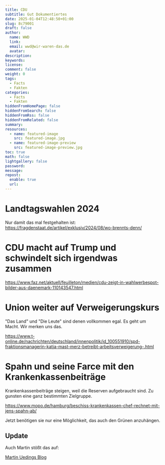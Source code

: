```yaml
---
title: CDU
subtitle: Gut Dokumentiertes
date: 2025-01-04T12:48:50+01:00
slug: 8c79001
draft: false
author:
  name: WWD
  link: 
  email: wwd@wir-waren-das.de
  avatar:
description:
keywords:
license:
comment: false
weight: 0
tags:
  - Facts
  - Fakten
categories:
  - Facts
  - Fakten
hiddenFromHomePage: false
hiddenFromSearch: false
hiddenFromRss: false
hiddenFromRelated: false
summary:
resources:
  - name: featured-image
    src: featured-image.jpg
  - name: featured-image-preview
    src: featured-image-preview.jpg
toc: true
math: false
lightgallery: false
password:
message:
repost:
  enable: true
  url:
---
```


# Landtagswahlen 2024

Nur damit das mal festgehalten ist:
https://fragdenstaat.de/artikel/exklusiv/2024/08/wo-brennts-denn/

# CDU macht auf Trump und schwindelt sich irgendwas zusammen

https://www.faz.net/aktuell/feuilleton/medien/cdu-zeigt-in-wahlwerbespot-bilder-aus-daenemark-110143547.html

# Union weiter auf Verweigerungskurs

"Das Land" und "Die Leute" sind denen vollkommen egal. Es geht um Macht. Wir merken uns das.

https://www.t-online.de/nachrichten/deutschland/innenpolitik/id_100551910/spd-fraktionsmanagerin-katja-mast-merz-betreibt-arbeitsverweigerung-.html

# Spahn und seine Farce mit den Krankenkassenbeiträge

Krankenkassenbeiträge steigen, weil die Reserven aufgebraucht sind. Zu gunsten eine ganz bestimmten Zielgruppe.

https://www.mopo.de/hamburg/beschiss-krankenkassen-chef-rechnet-mit-jens-spahn-ab/

Jetzt benötigen sie nur eine Möglichkeit, das auch den Grünen anzuhängen.

## Update

Auch Martin stößt das auf:

[Martin Uedings Blog](https://martin-ueding.de/posts/ernuchterung-uber-tagesschau-wegen-mangelndem-hintergrund/)
